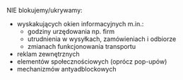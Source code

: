 NIE blokujemy/ukrywamy:
* wyskakujących okien informacyjnych m.in.:
   - godziny urzędowania np. firm
   - utrudnienia w wysyłkach, zamówieniach i odbiorze
   - zmianach funkcjonowania transportu
* reklam zewnętrznych
* elementów społecznościowych (oprócz pop-upów)
* mechanizmów antyadblockowych
